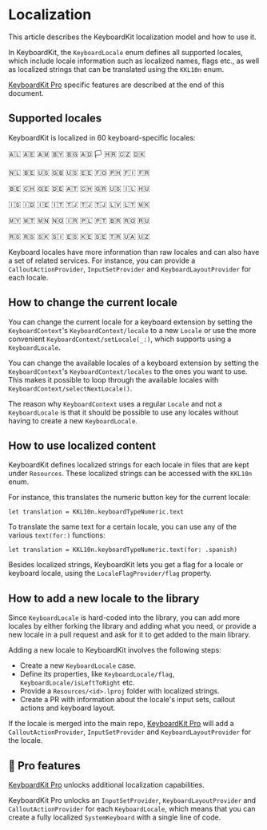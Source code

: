 # Localization

This article describes the KeyboardKit localization model and how to use it.

In KeyboardKit, the ``KeyboardLocale`` enum defines all supported locales, which include locale information such as localized names, flags etc., as well as localized strings that can be translated using the ``KKL10n`` enum.

[KeyboardKit Pro][Pro] specific features are described at the end of this document.



## Supported locales

KeyboardKit is localized in 60 keyboard-specific locales:

🇦🇱 🇦🇪 🇦🇲 🇧🇾 🇧🇬 🇦🇩 🏳️ 🇭🇷 🇨🇿 🇩🇰 <br />

🇳🇱 🇧🇪 🇺🇸 🇬🇧 🇺🇸 🇪🇪 🇫🇴 🇵🇭 🇫🇮 🇫🇷 <br />

🇧🇪 🇨🇭 🇬🇪 🇩🇪 🇦🇹 🇨🇭 🇬🇷 🇺🇸 🇮🇱 🇭🇺 <br />

🇮🇸 🇮🇩 🇮🇪 🇮🇹 🇹🇯 🇹🇯 🇹🇯 🇱🇻 🇱🇹 🇲🇰 <br />

🇲🇾 🇲🇹 🇲🇳 🇳🇴 🇮🇷 🇵🇱 🇵🇹 🇧🇷 🇷🇴 🇷🇺 <br />

🇷🇸 🇷🇸 🇸🇰 🇸🇮 🇪🇸 🇰🇪 🇸🇪 🇹🇷 🇺🇦 🇺🇿 <br />

Keyboard locales have more information than raw locales and can also have a set of related services. For instance, you can provide a ``CalloutActionProvider``, ``InputSetProvider`` and ``KeyboardLayoutProvider`` for each locale.



## How to change the current locale 

You can change the current locale for a keyboard extension by setting the ``KeyboardContext``'s ``KeyboardContext/locale`` to a new `Locale` or use the more convenient ``KeyboardContext/setLocale(_:)``, which supports using a ``KeyboardLocale``.

You can change the available locales of a keyboard extension by setting the ``KeyboardContext``'s ``KeyboardContext/locales`` to the ones you want to use. This makes it possible to loop through the available locales with ``KeyboardContext/selectNextLocale()``.

The reason why ``KeyboardContext`` uses a regular `Locale` and not a ``KeyboardLocale`` is that it should be possible to use any locales without having to create a new ``KeyboardLocale``.



## How to use localized content

KeyboardKit defines localized strings for each locale in files that are kept under `Resources`. These localized strings can be accessed with the ``KKL10n`` enum.

For instance, this translates the numeric button key for the current locale:

```
let translation = KKL10n.keyboardTypeNumeric.text
```

To translate the same text for a certain locale, you can use any of the various `text(for:)` functions:

```
let translation = KKL10n.keyboardTypeNumeric.text(for: .spanish)
```

Besides localized strings, KeyboardKit lets you get a flag for a locale or keyboard locale, using the ``LocaleFlagProvider/flag`` property. 



## How to add a new locale to the library

Since ``KeyboardLocale`` is hard-coded into the library, you can add more locales by either forking the library and adding what you need, or provide a new locale in a pull request and ask for it to get added to the main library.

Adding a new locale to KeyboardKit involves the following steps:

* Create a new ``KeyboardLocale`` case.
* Define its properties, like ``KeyboardLocale/flag``, ``KeyboardLocale/isLeftToRight`` etc.
* Provide a `Resources/<id>.lproj` folder with localized strings.
* Create a PR with information about the locale's input sets, callout actions and keyboard layout.

If the locale is merged into the main repo, [KeyboardKit Pro][Pro] will add a ``CalloutActionProvider``, ``InputSetProvider`` and ``KeyboardLayoutProvider`` for the locale.   



## 👑 Pro features

[KeyboardKit Pro][Pro] unlocks additional localization capabilities.

KeyboardKit Pro unlocks an ``InputSetProvider``, ``KeyboardLayoutProvider`` and ``CalloutActionProvider`` for each ``KeyboardLocale``, which means that you can create a fully localized ``SystemKeyboard`` with a single line of code.



[Pro]: https://github.com/KeyboardKit/KeyboardKitPro
